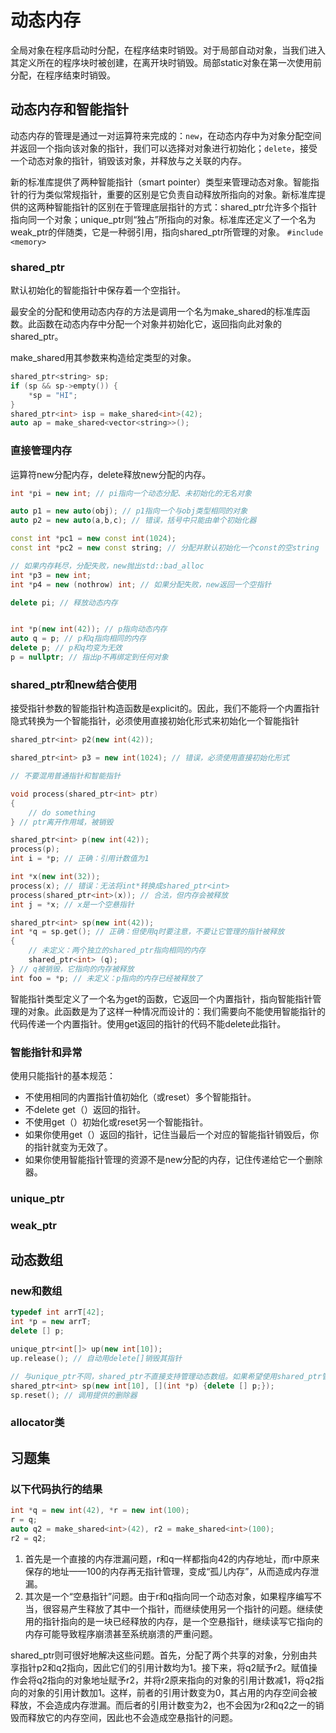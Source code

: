 # 动态内存

全局对象在程序启动时分配，在程序结束时销毁。对于局部自动对象，当我们进入其定义所在的程序块时被创建，在离开块时销毁。局部static对象在第一次使用前分配，在程序结束时销毁。

## 动态内存和智能指针

动态内存的管理是通过一对运算符来完成的：`new`，在动态内存中为对象分配空间并返回一个指向该对象的指针，我们可以选择对对象进行初始化；`delete`，接受一个动态对象的指针，销毁该对象，并释放与之关联的内存。

新的标准库提供了两种智能指针（smart pointer）类型来管理动态对象。智能指针的行为类似常规指针，重要的区别是它负责自动释放所指向的对象。新标准库提供的这两种智能指针的区别在于管理底层指针的方式：shared_ptr允许多个指针指向同一个对象；unique_ptr则“独占”所指向的对象。标准库还定义了一个名为weak_ptr的伴随类，它是一种弱引用，指向shared_ptr所管理的对象。 `#include <memory>`

### shared_ptr

默认初始化的智能指针中保存着一个空指针。

最安全的分配和使用动态内存的方法是调用一个名为make_shared的标准库函数。此函数在动态内存中分配一个对象并初始化它，返回指向此对象的shared_ptr。

make_shared用其参数来构造给定类型的对象。

```c++
shared_ptr<string> sp;
if (sp && sp->empty()) {
    *sp = "HI";
}
shared_ptr<int> isp = make_shared<int>(42);
auto ap = make_shared<vector<string>>();
```

### 直接管理内存

运算符new分配内存，delete释放new分配的内存。

```c++
int *pi = new int; // pi指向一个动态分配、未初始化的无名对象

auto p1 = new auto(obj); // p1指向一个与obj类型相同的对象
auto p2 = new auto(a,b,c); // 错误，括号中只能由单个初始化器

const int *pc1 = new const int(1024);
const int *pc2 = new const string; // 分配并默认初始化一个const的空string

// 如果内存耗尽，分配失败，new抛出std::bad_alloc
int *p3 = new int; 
int *p4 = new (nothrow) int; // 如果分配失败，new返回一个空指针

delete pi; // 释放动态内存


int *p(new int(42)); // p指向动态内存
auto q = p; // p和q指向相同的内存
delete p; // p和q均变为无效
p = nullptr; // 指出p不再绑定到任何对象
```

### shared_ptr和new结合使用

接受指针参数的智能指针构造函数是explicit的。因此，我们不能将一个内置指针隐式转换为一个智能指针，必须使用直接初始化形式来初始化一个智能指针

```c++
shared_ptr<int> p2(new int(42));

shared_ptr<int> p3 = new int(1024); // 错误，必须使用直接初始化形式

// 不要混用普通指针和智能指针

void process(shared_ptr<int> ptr)
{
    // do something
} // ptr离开作用域，被销毁

shared_ptr<int> p(new int(42));
process(p);
int i = *p; // 正确：引用计数值为1

int *x(new int(32));
process(x); // 错误：无法将int*转换成shared_ptr<int>
process(shared_ptr<int>(x)); // 合法，但内存会被释放
int j = *x; // x是一个空悬指针

shared_ptr<int> sp(new int(42));
int *q = sp.get(); // 正确：但使用q时要注意，不要让它管理的指针被释放
{
    // 未定义：两个独立的shared_ptr指向相同的内存
    shared_ptr<int> (q);
} // q被销毁，它指向的内存被释放
int foo = *p; // 未定义：p指向的内存已经被释放了
```

智能指针类型定义了一个名为get的函数，它返回一个内置指针，指向智能指针管理的对象。此函数是为了这样一种情况而设计的：我们需要向不能使用智能指针的代码传递一个内置指针。使用get返回的指针的代码不能delete此指针。

### 智能指针和异常

使用只能指针的基本规范：

- 不使用相同的内置指针值初始化（或reset）多个智能指针。
- 不delete get（）返回的指针。
- 不使用get（）初始化或reset另一个智能指针。
- 如果你使用get（）返回的指针，记住当最后一个对应的智能指针销毁后，你的指针就变为无效了。
- 如果你使用智能指针管理的资源不是new分配的内存，记住传递给它一个删除器。

### unique_ptr

### weak_ptr

## 动态数组

### new和数组

```c++
typedef int arrT[42];
int *p = new arrT;
delete [] p;

unique_ptr<int[]> up(new int[10]);
up.release(); // 自动用delete[]销毁其指针

// 与unique_ptr不同，shared_ptr不直接支持管理动态数组。如果希望使用shared_ptr管理一个动态数组，必须提供自己定义的删除器
shared_ptr<int> sp(new int[10], [](int *p) {delete [] p;});
sp.reset(); // 调用提供的删除器
```

### allocator类

## 习题集

### 以下代码执行的结果

```c++
int *q = new int(42), *r = new int(100);
r = q;
auto q2 = make_shared<int>(42), r2 = make_shared<int>(100);
r2 = q2;
```

1. 首先是一个直接的内存泄漏问题，r和q一样都指向42的内存地址，而r中原来保存的地址——100的内存再无指针管理，变成“孤儿内存”，从而造成内存泄漏。
2. 其次是一个“空悬指针”问题。由于r和q指向同一个动态对象，如果程序编写不当，很容易产生释放了其中一个指针，而继续使用另一个指针的问题。继续使用的指针指向的是一块已经释放的内存，是一个空悬指针，继续读写它指向的内存可能导致程序崩溃甚至系统崩溃的严重问题。

shared_ptr则可很好地解决这些问题。首先，分配了两个共享的对象，分别由共享指针p2和q2指向，因此它们的引用计数均为1。接下来，将q2赋予r2。赋值操作会将q2指向的对象地址赋予r2，并将r2原来指向的对象的引用计数减1，将q2指向的对象的引用计数加1。这样，前者的引用计数变为0，其占用的内存空间会被释放，不会造成内存泄漏。而后者的引用计数变为2，也不会因为r2和q2之一的销毁而释放它的内存空间，因此也不会造成空悬指针的问题。
